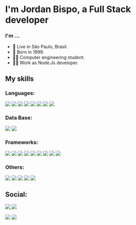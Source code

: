 # I'm Jordan Bispo, a Full Stack developer

### I'm ...
* 📍 Live in São Paulo, Brasil.
* 📅 Born in 1999.
* 👨‍🎓 Computer engineering student.
* 👨‍💻 Work as Node.Js developer.

## My skills

### Languages:
<img src="https://img.shields.io/badge/JavaScript-323330?style=for-the-badge&logo=javascript&logoColor=F7DF1E" /> <img src="https://img.shields.io/badge/TypeScript-007ACC?style=for-the-badge&logo=typescript&logoColor=white" /> <img src="https://img.shields.io/badge/HTML5-E34F26?style=for-the-badge&logo=html5&logoColor=white" /> <img src="https://img.shields.io/badge/CSS3-1572B6?style=for-the-badge&logo=css3&logoColor=white" /> <img src="https://img.shields.io/badge/Java-FFFFFF?style=for-the-badge&logo=java&logoColor=ff0000" /> <img src="https://img.shields.io/badge/Kotlin-0095D5?&style=for-the-badge&logo=kotlin&logoColor=orange" /> <img src="https://img.shields.io/badge/C-00599C?style=for-the-badge&logo=c&logoColor=white" /> <img src="https://img.shields.io/badge/json-5E5C5C?style=for-the-badge&logo=json&logoColor=white" />

### Data Base:
<img src="https://img.shields.io/badge/MySQL-00507F?style=for-the-badge&logo=mysql&logoColor=white" /> <img src="https://img.shields.io/badge/MongoDB-00A030?style=for-the-badge&logo=mongodb&logoColor=white" />

### Frameworks:
<img src="https://img.shields.io/badge/Node.js-339933?style=for-the-badge&logo=nodedotjs&logoColor=white" /> <img src="https://img.shields.io/badge/Express.js-000000?style=for-the-badge&logo=express&logoColor=white" /> <img src="https://img.shields.io/badge/next.js-000000?style=for-the-badge&logo=nextdotjs&logoColor=white" /> <img src="https://img.shields.io/badge/React-20232A?style=for-the-badge&logo=react&logoColor=00a0ff" /> <img src="https://img.shields.io/badge/React_Native-20232A?style=for-the-badge&logo=react&logoColor=00a0ff" /> <img src="https://img.shields.io/badge/styled--components-DB7093?style=for-the-badge&logo=styled-components&logoColor=white" /> <img src="https://img.shields.io/badge/Redux-593D88?style=for-the-badge&logo=redux&logoColor=white" /> <img src="https://img.shields.io/badge/React_Router-CA4245?style=for-the-badge&logo=react-router&logoColor=white" /> <img src="https://img.shields.io/badge/Spring_Boot-FFFFFF?style=for-the-badge&logo=spring-boot" /> 

### Others: 
<img src="https://img.shields.io/badge/Git-F05032?style=for-the-badge&logo=git&logoColor=white" /> <img src="https://img.shields.io/badge/Postman-FF6C37?style=for-the-badge&logo=Postman&logoColor=white" /> <img src="https://img.shields.io/badge/Jest-C21325?style=for-the-badge&logo=jest&logoColor=white" /> <img src="https://img.shields.io/badge/GitHub-100000?style=for-the-badge&logo=github&logoColor=white" /> <img src="abc" />

## Social: 
<a href="https://www.linkedin.com/in/jordanbispo">
	<img src="https://img.shields.io/badge/LinkedIn-0077B5?style=for-the-badge&logo=linkedin&logoColor=white" />
</a>
<a href="">
	<img src="https://img.shields.io/badge/Gmail-D14836?style=for-the-badge&logo=gmail&logoColor=white" />
</a>



<img src="https://github-readme-stats.vercel.app/api?username=JordanBispo" />      <img src="https://github-readme-stats.vercel.app/api/top-langs/?username=JordanBispo" />
